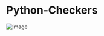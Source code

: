 # Python-Checkers

![image](https://user-images.githubusercontent.com/98189346/224229711-dc3fafbe-1e1f-40cf-9bda-8ba0bcef5285.png)

